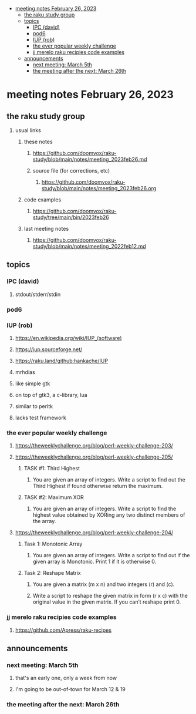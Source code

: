 - [meeting notes February 26, 2023](#org775ea5e)
  - [the raku study group](#orge7ad4a6)
  - [topics](#org95eed01)
    - [IPC (david)](#org849c707)
    - [pod6](#org3659c46)
    - [IUP (rob)](#org020eab9)
    - [the ever popular weekly challenge](#org90facb4)
    - [jj merelo raku recipies code examples](#org88755b4)
  - [announcements](#org48fa50a)
    - [next meeting: March 5th](#org0bbede0)
    - [the meeting after the next: March 26th](#orgd8c8381)


<a id="org775ea5e"></a>

# meeting notes February 26, 2023


<a id="orge7ad4a6"></a>

## the raku study group

1.  usual links

    1.  these notes
    
        1.  <https://github.com/doomvox/raku-study/blob/main/notes/meeting_2023feb26.md>
        
        2.  source file (for corrections, etc)
        
            1.  <https://github.com/doomvox/raku-study/blob/main/notes/meeting_2023feb26.org>
    
    2.  code examples
    
        1.  <https://github.com/doomvox/raku-study/tree/main/bin/2023feb26>
    
    3.  last meeting notes
    
        1.  <https://github.com/doomvox/raku-study/blob/main/notes/meeting_2022feb12.md>


<a id="org95eed01"></a>

## topics


<a id="org849c707"></a>

### IPC (david)

1.  stdout/stderr/stdin


<a id="org3659c46"></a>

### pod6


<a id="org020eab9"></a>

### IUP (rob)

1.  <https://en.wikipedia.org/wiki/IUP_(software)>

2.  <https://iup.sourceforge.net/>

3.  <https://raku.land/github:hankache/IUP>

1.  mrhdias

2.  like simple gtk

3.  on top of gtk3, a c-library, lua

4.  similar to perltk

5.  lacks test framework


<a id="org90facb4"></a>

### the ever popular weekly challenge

1.  <https://theweeklychallenge.org/blog/perl-weekly-challenge-203/>

2.  <https://theweeklychallenge.org/blog/perl-weekly-challenge-205/>

    1.  TASK #1: Third Highest
    
        1.  You are given an array of integers. Write a script to find out the Third Highest if found otherwise return the maximum.
    
    2.  TASK #2: Maximum XOR
    
        1.  You are given an array of integers. Write a script to find the highest value obtained by XORing any two distinct members of the array.

3.  <https://theweeklychallenge.org/blog/perl-weekly-challenge-204/>

    1.  Task 1: Monotonic Array
    
        1.  You are given an array of integers. Write a script to find out if the given array is Monotonic. Print 1 if it is otherwise 0.
    
    2.  Task 2: Reshape Matrix
    
        1.  You are given a matrix (m x n) and two integers (r) and (c).
        
        2.  Write a script to reshape the given matrix in form (r x c) with the original value in the given matrix. If you can’t reshape print 0.


<a id="org88755b4"></a>

### jj merelo raku recipies code examples

1.  <https://github.com/Apress/raku-recipes>


<a id="org48fa50a"></a>

## announcements


<a id="org0bbede0"></a>

### next meeting: March 5th

1.  that's an early one, only a week from now

2.  I'm going to be out-of-town for March 12 & 19


<a id="orgd8c8381"></a>

### the meeting after the next: March 26th
